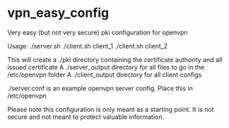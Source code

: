 # vpn_easy_config
Very easy (but not very secure) pki configuration for openvpn

Usage:
./server.sh 
./client.sh client_1
./client.sh client_2

This will create a ./pki directory containing the certificate authority and all issued certificate
A ./server_output directory for all files to go in the /etc/openvpn folder
A ./client_output directory for all client configs

./server.conf is an example openvpn server config. Place this in /etc/openvpn

Please note this configuration is only meant as a starting point. It is not secure and not meant to protect valuable information.
